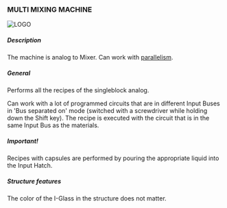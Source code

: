 ### MULTI MIXING MACHINE

![LOGO](https://raw.githubusercontent.com/GT-IMPACT/impact-front/main/public/media/gregtech/ParMix.png)

##### Description

The machine is analog to Mixer. Can work with [parallelism](#/mechanics#parallelism).

##### General

Performs all the recipes of the singleblock analog.

Can work with a lot of programmed circuits that are in different Input Buses in 'Bus separated on' mode (switched with a screwdriver while holding down the Shift key). The recipe is executed with the circuit that is in the same Input Bus as the materials.

##### Important!

Recipes with capsules are performed by pouring the appropriate liquid into the Input Hatch.

##### Structure features

The color of the I-Glass in the structure does not matter.

